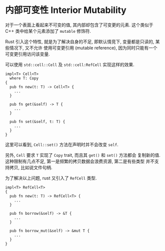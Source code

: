 # 内部可变性 Interior Mutability

对于一个表面上看起来不可变的值, 其内部却包含了可变更的元素.
这个类似于 C++ 类中给某个元素添加了 `mutable` 修饰符.

Rust 引入这个特性, 就是为了解决自身的不足, 即默认情竞下, 变量都是只读的, 某些情况下, 又不允许
使用可变更引用 (mutable reference), 因为同时只能有一个可变更引用访问该变量.

可以使用 `std::cell::Cell` 及 `std::cell:RefCell` 实现这样的效果.

```rust, ignore
impl<T> Cell<T>
  where T: Copy
{
  pub fn new(t: T) -> Cell<T> {
    ...
  }

  pub fn get(&self) -> T {
    ...
  }

  pub fn set(&self, t: T) {
    ...
  }
}
```

这里可以看到, `Cell::set()` 方法在声明时并不会改变 `self`.

另外, `Cell` 要求 `T` 实现了 `Copy` trait, 而且其 `get()` 和 `set()` 方法都会
复制新的值. 这种限制有几点不足, 第一是频繁的拷贝数据会浪费资源, 第二是有些类型
并不支持拷贝, 比如说文件句柄.

为了解决以上问题, rust 又引入了 `RefCell` 类型.

```rust, ignore
impl<T> RefCell<T>
{
  pub fn new(t: T) -> RefCell<T> {
    ...
  }

  pub fn borrow(&self) -> &T {
    ...
  }

  pub fn borrow_mut(&self) -> &mut T {
    ...
  }
}
```

